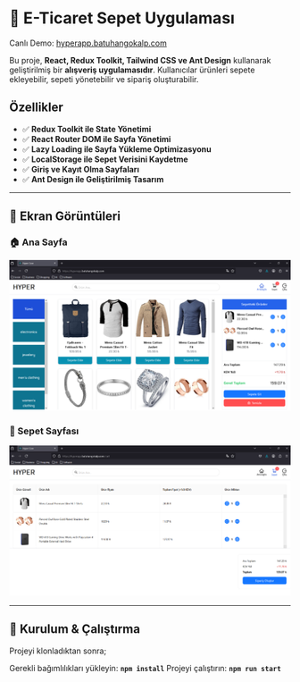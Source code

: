 # 🛒 E-Ticaret Sepet Uygulaması

Canlı Demo: [hyperapp.batuhangokalp.com](https://hyperapp.batuhangokalp.com/)

Bu proje, **React, Redux Toolkit, Tailwind CSS ve Ant Design** kullanarak geliştirilmiş bir **alışveriş uygulamasıdır**. Kullanıcılar ürünleri sepete ekleyebilir, sepeti yönetebilir ve sipariş oluşturabilir.

## **Özellikler**

- ✅ **Redux Toolkit ile State Yönetimi**
- ✅ **React Router DOM ile Sayfa Yönetimi**
- ✅ **Lazy Loading ile Sayfa Yükleme Optimizasyonu**
- ✅ **LocalStorage ile Sepet Verisini Kaydetme**
- ✅ **Giriş ve Kayıt Olma Sayfaları**
- ✅ **Ant Design ile Geliştirilmiş Tasarım**

---

## 📸 **Ekran Görüntüleri**

### 🏠 Ana Sayfa

![Ana Sayfa](/public/screenshots/home.png)

### 🛒 Sepet Sayfası

![Sepet Sayfası](/public/screenshots/cart.png)

---

## 🔧 **Kurulum & Çalıştırma**

Projeyi klonladıktan sonra;

Gerekli bağımlılıkları yükleyin:
**`npm install`**
Projeyi çalıştırın:
**`npm run start`**

